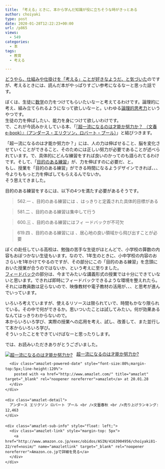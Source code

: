 ```yaml
---
title: 「考える」ときに、本から学んだ知識が役に立ちそうな時がきっとある
author: choiyaki
type: post
date: 2020-01-28T12:22:23+00:00
url: /p865
views:
  - 549
categories:
  - 本
tags:
  - 教育
  - 考える

---
```

[どうやら、仕組みや仕掛けを「考える」ことが好きなようだ、と気づいた][1]のですが、考えるときには、読んだ本がやっぱりすごい参考になるなーと思った話です。

ぼくは、生徒に[数学][2]の力をつけてもらいたいなーと考えてるわけです。論理的に考え、組み立てられるようになって欲しいなーと。いわゆる[論理的思考力][3]というやつです。  
生徒の力を伸ばしたい、能力を身につけて欲しいわけです。  
で、これが今読みかえしている本、「[『超一流になるのは才能か努力か？ （文春e-book）』（アンダース・エリクソン，ロバート・プール）][4]」と結びつきます。

「超一流になるのは才能か努力か？」には、人の力は伸ばせること、脳を変化させていくことができること、そのためには正しい努力が必要であることが述べられています。で、具体的にどんな練習をすれば良いのかってのも語られてるわけです。そして、「[目的のある練習][5]」が、力を伸ばすのに必要だ、と。  
もし、授業を「目的のある練習」ができる時間になるようデザインできれば、、、今よりももっと力を伸ばしてもらえるんでないか。  
そう思えてきました。

目的のある練習をするには、以下の4つを満たす必要があるそうです。

> 562.一 、目的のある練習には 、はっきりと定義された具体的目標がある

> 581.二 、目的のある練習は集中して行う

> 600.三 、目的のある練習にはフィ ードバックが不可欠

> 619.四 、目的のある練習には 、居心地の良い領域から飛び出すことが必要

ぼくの赴任している高校は、勉強の苦手な生徒がほとんどで、小学校の算数の内容もおぼつかない生徒もいます。なので、1年生のときに、小中学校の内容のおさらいを1年かけてやるのですが、その部分にこの「目的のある練習」を念頭においた授業が合うのではないか、という考えに至りました。  
[フィードバック][6]の部分は、今までみたいな講義形式の授業では十分にできていないと思います。できれば即時にフィードバックできるような環境を整えれたら。それには教員数は足らないので、映像教材や電子教材の活用が、、、と思考が進んでいっています。

いろいろ考えていますが、使えるリソースは限られていで、時間もかなり限られている。その中で何ができるか。思いついたことは試してみたい。何が効果あるなんてはっきりわからないので。  
本からいろいろ学び、実際の授業への応用を考え、試し、改善して、また並行して本からいろいろ学び。  
そういったことをできていけばなーと思ったりします。

では、お読みいただきありがとうございました。

<div class="amazlet-box" style="margin-bottom:0px;">
  <div class="amazlet-image" style="float:left;margin:0px 12px 1px 0px;">
    <a href="http://www.amazon.co.jp/exec/obidos/ASIN/4163904956/choiyaki81-22/ref=nosim/" name="amazletlink" target="_blank" rel="noopener noreferrer"><img src="https://i1.wp.com/images-fe.ssl-images-amazon.com/images/I/51VAQOGNifL._SL160_.jpg?w=660&#038;ssl=1" alt="超一流になるのは才能か努力か?" style="border: none;" data-recalc-dims="1" /></a>
  </div>
  
  <div class="amazlet-info" style="line-height:120%; margin-bottom: 10px">
    <div class="amazlet-name" style="margin-bottom:10px;line-height:120%">
      <a href="http://www.amazon.co.jp/exec/obidos/ASIN/4163904956/choiyaki81-22/ref=nosim/" name="amazletlink" target="_blank" rel="noopener noreferrer">超一流になるのは才能か努力か?</a></p> 
      
      <div class="amazlet-powered-date" style="font-size:80%;margin-top:5px;line-height:120%">
        posted with <a href="http://www.amazlet.com/" title="amazlet" target="_blank" rel="noopener noreferrer">amazlet</a> at 20.01.28
      </div>
    </div>
    
    <div class="amazlet-detail">
      アンダース エリクソン ロバート プール <br />文藝春秋 <br />売り上げランキング: 12,463
    </div>
    
    <div class="amazlet-sub-info" style="float: left;">
      <div class="amazlet-link" style="margin-top: 5px">
        <a href="http://www.amazon.co.jp/exec/obidos/ASIN/4163904956/choiyaki81-22/ref=nosim/" name="amazletlink" target="_blank" rel="noopener noreferrer">Amazon.co.jpで詳細を見る</a>
      </div>
    </div>
  </div>
  
  <div class="amazlet-footer" style="clear: left">
  </div>
</div>

 [1]: https://choiyaki.com/?p=863
 [2]: https://scrapbox.io/choiyaki-hondana/%E6%95%B0%E5%AD%A6
 [3]: https://scrapbox.io/choiyaki-hondana/%E8%AB%96%E7%90%86%E7%9A%84%E6%80%9D%E8%80%83%E5%8A%9B
 [4]: https://scrapbox.io/choiyaki-hondana/%E3%80%8E%E8%B6%85%E4%B8%80%E6%B5%81%E3%81%AB%E3%81%AA%E3%82%8B%E3%81%AE%E3%81%AF%E6%89%8D%E8%83%BD%E3%81%8B%E5%8A%AA%E5%8A%9B%E3%81%8B%EF%BC%9F_%EF%BC%88%E6%96%87%E6%98%A5e-book%EF%BC%89%E3%80%8F%EF%BC%88%E3%82%A2%E3%83%B3%E3%83%80%E3%83%BC%E3%82%B9%E3%83%BB%E3%82%A8%E3%83%AA%E3%82%AF%E3%82%BD%E3%83%B3%EF%BC%8C%E3%83%AD%E3%83%90%E3%83%BC%E3%83%88%E3%83%BB%E3%83%97%E3%83%BC%E3%83%AB%EF%BC%89
 [5]: https://scrapbox.io/choiyaki-hondana/%E7%9B%AE%E7%9A%84%E3%81%AE%E3%81%82%E3%82%8B%E7%B7%B4%E7%BF%92
 [6]: https://scrapbox.io/choiyaki-hondana/%E3%83%95%E3%82%A3%E3%83%BC%E3%83%89%E3%83%90%E3%83%83%E3%82%AF